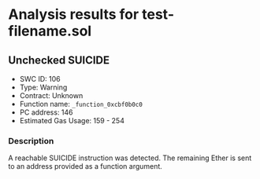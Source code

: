 # Analysis results for test-filename.sol

## Unchecked SUICIDE
- SWC ID: 106
- Type: Warning
- Contract: Unknown
- Function name: `_function_0xcbf0b0c0`
- PC address: 146
- Estimated Gas Usage: 159 - 254

### Description

A reachable SUICIDE instruction was detected. The remaining Ether is sent to an address provided as a function argument.
